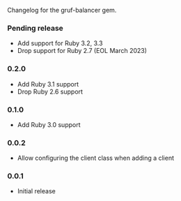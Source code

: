 Changelog for the gruf-balancer gem.

### Pending release

- Add support for Ruby 3.2, 3.3
- Drop support for Ruby 2.7 (EOL March 2023)

### 0.2.0

- Add Ruby 3.1 support
- Drop Ruby 2.6 support

### 0.1.0

- Add Ruby 3.0 support

### 0.0.2

- Allow configuring the client class when adding a client

### 0.0.1

- Initial release
